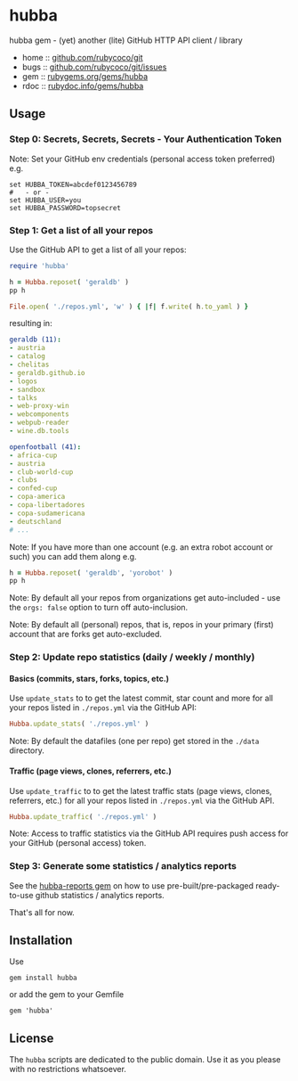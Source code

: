 # hubba

hubba gem - (yet) another (lite) GitHub HTTP API client / library

* home  :: [github.com/rubycoco/git](https://github.com/rubycoco/git)
* bugs  :: [github.com/rubycoco/git/issues](https://github.com/rubycoco/git/issues)
* gem   :: [rubygems.org/gems/hubba](https://rubygems.org/gems/hubba)
* rdoc  :: [rubydoc.info/gems/hubba](http://rubydoc.info/gems/hubba)


## Usage


### Step 0:  Secrets, Secrets, Secrets - Your Authentication Token

Note: Set your GitHub env credentials (personal access token preferred) e.g.

```
set HUBBA_TOKEN=abcdef0123456789
#   - or -
set HUBBA_USER=you
set HUBBA_PASSWORD=topsecret
```


### Step 1: Get a list of all your repos

Use the GitHub API to get a list of all your repos:

``` ruby
require 'hubba'

h = Hubba.reposet( 'geraldb' )
pp h

File.open( './repos.yml', 'w' ) { |f| f.write( h.to_yaml ) }
```

resulting in:

``` yaml
geraldb (11):
- austria
- catalog
- chelitas
- geraldb.github.io
- logos
- sandbox
- talks
- web-proxy-win
- webcomponents
- webpub-reader
- wine.db.tools

openfootball (41):
- africa-cup
- austria
- club-world-cup
- clubs
- confed-cup
- copa-america
- copa-libertadores
- copa-sudamericana
- deutschland
# ...
```


Note: If you have more than one account (e.g. an extra robot account or such)
you can add them along e.g.


``` ruby
h = Hubba.reposet( 'geraldb', 'yorobot' )
pp h
```


Note: By default all your repos from organizations get auto-included -
use the `orgs: false` option to turn off auto-inclusion.

Note: By default all (personal) repos, that is, repos in your primary (first)
account that are forks get auto-excluded.



### Step 2: Update repo statistics (daily / weekly / monthly)


#### Basics (commits, stars, forks, topics, etc.)

Use `update_stats` to
to get the latest commit, star count and more for all your repos
listed in `./repos.yml` via the GitHub API:

``` ruby
Hubba.update_stats( './repos.yml' )
```

Note: By default the datafiles (one per repo)
get stored in the `./data` directory.


#### Traffic (page views, clones, referrers, etc.)

Use `update_traffic` to
to get the latest traffic stats (page views, clones, referrers, etc.)
for all your repos listed in `./repos.yml` via the GitHub API.

``` ruby
Hubba.update_traffic( './repos.yml' )
```

Note: Access to traffic statistics via the GitHub API
requires push access for your GitHub (personal access) token.




### Step 3: Generate some statistics / analytics reports


See the [hubba-reports gem](https://github.com/rubycoco/git/tree/master/hubba-reports) on how to use pre-built/pre-packaged ready-to-use
github statistics / analytics reports.



That's all for now.



## Installation

Use

    gem install hubba

or add the gem to your Gemfile

    gem 'hubba'


## License

The `hubba` scripts are dedicated to the public domain.
Use it as you please with no restrictions whatsoever.
